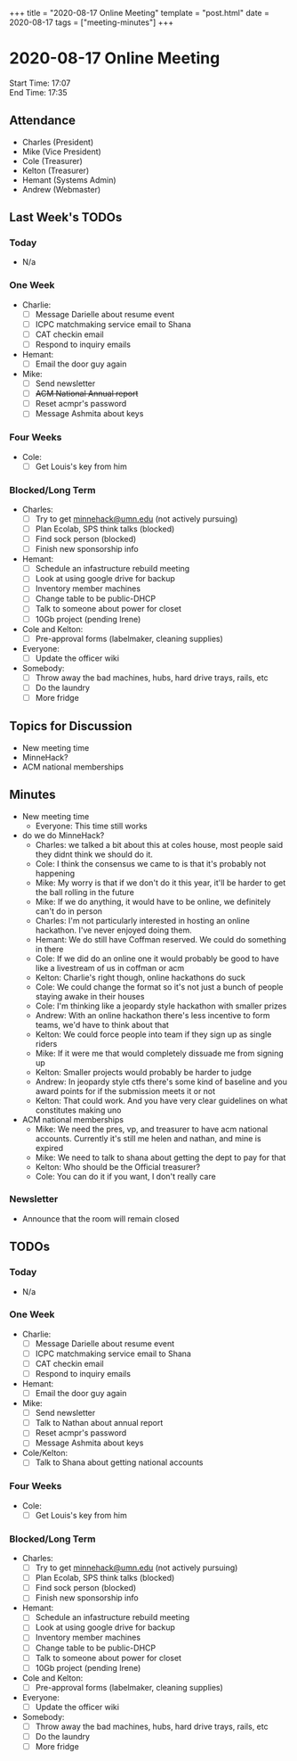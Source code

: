 +++
title = "2020-08-17 Online Meeting"
template = "post.html"
date = 2020-08-17
tags = ["meeting-minutes"]
+++
# 2020-08-17 Online Meeting

Start Time: 17:07  
End Time:   17:35  

## Attendance
- Charles    (President)
- Mike       (Vice President)
- Cole       (Treasurer)
- Kelton     (Treasurer)
- Hemant     (Systems Admin)
- Andrew     (Webmaster)

## Last Week's TODOs
### Today
- N/a
### One Week
- Charlie:
  - [ ] Message Darielle about resume event
  - [ ] ICPC matchmaking service email to Shana
  - [ ] CAT checkin email
  - [ ] Respond to inquiry emails
- Hemant:
  - [ ] Email the door guy again
- Mike:
  - [ ] Send newsletter
  - [ ] ~~ACM National Annual report~~
  - [ ] Reset acmpr's password
  - [ ] Message Ashmita about keys
### Four Weeks
- Cole:
  - [ ] Get Louis's key from him
### Blocked/Long Term
- Charles:
  - [ ] Try to get minnehack@umn.edu (not actively pursuing)
  - [ ] Plan Ecolab, SPS think talks (blocked)
  - [ ] Find sock person (blocked)
  - [ ] Finish new sponsorship info
- Hemant:
  - [ ] Schedule an infastructure rebuild meeting
  - [ ] Look at using google drive for backup
  - [ ] Inventory member machines
  - [ ] Change table to be public-DHCP
  - [ ] Talk to someone about power for closet
  - [ ] 10Gb project (pending Irene)
- Cole and Kelton:
  - [ ] Pre-approval forms (labelmaker, cleaning supplies)
- Everyone:
  - [ ] Update the officer wiki
- Somebody:
  - [ ] Throw away the bad machines, hubs, hard drive trays, rails, etc
  - [ ] Do the laundry
  - [ ] More fridge

## Topics for Discussion
- New meeting time
- MinneHack?
- ACM national memberships

## Minutes
- New meeting time
  - Everyone: This time still works
- do we do MinneHack?
  - Charles: we talked a bit about this at coles house, most people said they didnt think we should do it.
  - Cole: I think the consensus we came to is that it's probably not happening
  - Mike: My worry is that if we don't do it this year, it'll be harder to get the ball rolling in the future
  - Mike: If we do anything, it would have to be online, we definitely can't do in person
  - Charles: I'm not particularly interested in hosting an online hackathon. I've never enjoyed doing them.
  - Hemant: We do still have Coffman reserved. We could do something in there
  - Cole: If we did do an online one it would probably be good to have like a livestream of us in coffman or acm
  - Kelton: Charlie's right though, online hackathons do suck
  - Cole: We could change the format so it's not just a bunch of people staying awake in their houses
  - Cole: I'm thinking like a jeopardy style hackathon with smaller prizes
  - Andrew: With an online hackathon there's less incentive to form teams, we'd have to think about that
  - Kelton: We could force people into team if they sign up as single riders
  - Mike: If it were me that would completely dissuade me from signing up
  - Kelton: Smaller projects would probably be harder to judge
  - Andrew: In jeopardy style ctfs there's some kind of baseline and you award points for if the submission meets it or not
  - Kelton: That could work. And you have very clear guidelines on what constitutes making uno
- ACM national memberships
  - Mike: We need the pres, vp, and treasurer to have acm national accounts. Currently it's still me helen and nathan, and mine is expired
  - Mike: We need to talk to shana about getting the dept to pay for that
  - Kelton: Who should be the Official treasurer?
  - Cole: You can do it if you want, I don't really care

### Newsletter
- Announce that the room will remain closed

## TODOs
### Today
- N/a
### One Week
- Charlie:
  - [ ] Message Darielle about resume event
  - [ ] ICPC matchmaking service email to Shana
  - [ ] CAT checkin email
  - [ ] Respond to inquiry emails
- Hemant:
  - [ ] Email the door guy again
- Mike:
  - [ ] Send newsletter
  - [ ] Talk to Nathan about annual report
  - [ ] Reset acmpr's password
  - [ ] Message Ashmita about keys
- Cole/Kelton:
  - [ ] Talk to Shana about getting national accounts
### Four Weeks
- Cole:
  - [ ] Get Louis's key from him
### Blocked/Long Term
- Charles:
  - [ ] Try to get minnehack@umn.edu (not actively pursuing)
  - [ ] Plan Ecolab, SPS think talks (blocked)
  - [ ] Find sock person (blocked)
  - [ ] Finish new sponsorship info
- Hemant:
  - [ ] Schedule an infastructure rebuild meeting
  - [ ] Look at using google drive for backup
  - [ ] Inventory member machines
  - [ ] Change table to be public-DHCP
  - [ ] Talk to someone about power for closet
  - [ ] 10Gb project (pending Irene)
- Cole and Kelton:
  - [ ] Pre-approval forms (labelmaker, cleaning supplies)
- Everyone:
  - [ ] Update the officer wiki
- Somebody:
  - [ ] Throw away the bad machines, hubs, hard drive trays, rails, etc
  - [ ] Do the laundry
  - [ ] More fridge
